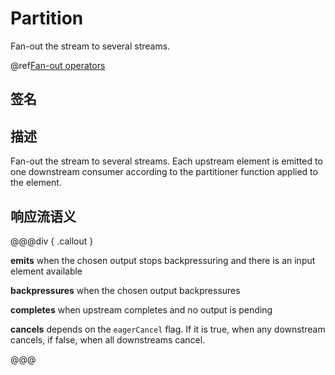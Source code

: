 # Partition

Fan-out the stream to several streams.

@ref[Fan-out operators](index.md#fan-out-operators)

## 签名

## 描述

Fan-out the stream to several streams. Each upstream element is emitted to one downstream consumer according to the
partitioner function applied to the element.

## 响应流语义

@@@div { .callout }

**emits** when the chosen output stops backpressuring and there is an input element available

**backpressures** when the chosen output backpressures

**completes** when upstream completes and no output is pending

**cancels** depends on the `eagerCancel` flag. If it is true, when any downstream cancels, if false, when all downstreams cancel.

@@@

